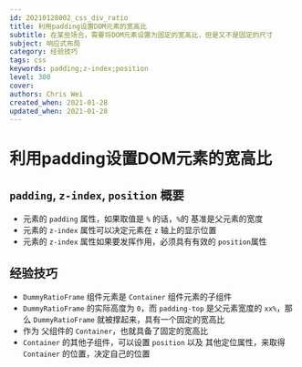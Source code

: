 ```yaml
---
id: 20210128002_css_div_ratio
title: 利用padding设置DOM元素的宽高比
subtitle: 在某些场合，需要将DOM元素设置为固定的宽高比，但是又不是固定的尺寸
subject: 响应式布局
category: 经验技巧
tags: css
keywords: padding;z-index;position
level: 300
cover: 
authors: Chris Wei
created_when: 2021-01-28
updated_when: 2021-01-28
---
```


# 利用padding设置DOM元素的宽高比

## `padding`, `z-index`, `position` 概要

- 元素的 `padding` 属性，如果取值是 `%` 的话，`%`的 基准是父元素的宽度
- 元素的 `z-index` 属性可以决定元素在 `z` 轴上的显示位置
- 元素的 `z-index` 属性如果要发挥作用，必须具有有效的 `position`属性

## 经验技巧

- `DummyRatioFrame` 组件元素是 `Container` 组件元素的子组件
- `DummyRatioFrame` 的实际高度为 `0`，而 `padding-top` 是父元素宽度的 `xx%`，那么 `DummyRatioFrame` 就被撑起来，具有一个固定的宽高比
- 作为 父组件的 `Container`，也就具备了固定的宽高比
- `Container` 的其他子组件，可以设置 `position` 以及 其他定位属性，来取得 `Container` 的位置，决定自己的位置
